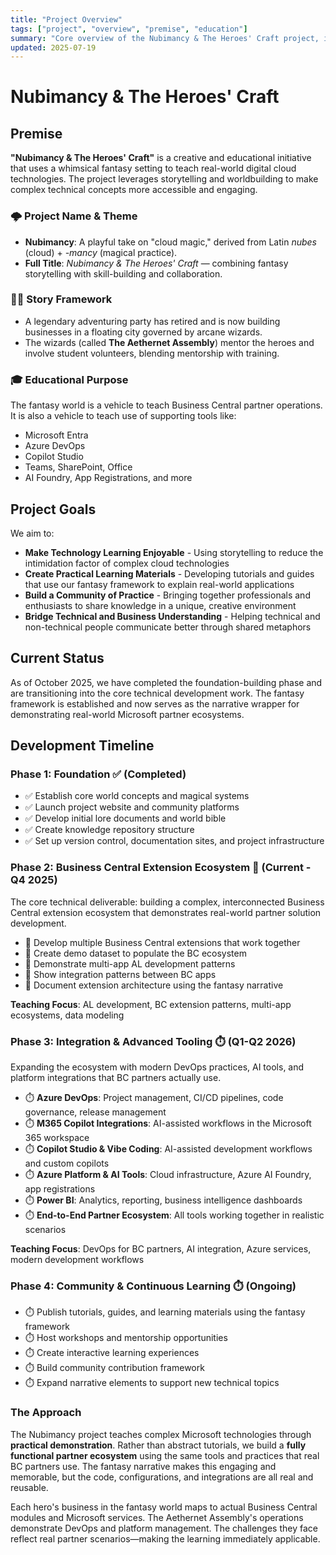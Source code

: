 ```yaml
---
title: "Project Overview"
tags: ["project", "overview", "premise", "education"]
summary: "Core overview of the Nubimancy & The Heroes' Craft project, its premise and educational purpose"
updated: 2025-07-19
---
```


# Nubimancy & The Heroes' Craft

## Premise

**"Nubimancy & The Heroes' Craft"** is a creative and educational initiative that uses a whimsical fantasy setting to teach real-world digital cloud technologies. The project leverages storytelling and worldbuilding to make complex technical concepts more accessible and engaging.

### 🌩️ Project Name & Theme
- **Nubimancy**: A playful take on "cloud magic," derived from Latin *nubes* (cloud) + *-mancy* (magical practice).
- **Full Title**: *Nubimancy & The Heroes' Craft* — combining fantasy storytelling with skill-building and collaboration.

### 🧙‍♂️ Story Framework
- A legendary adventuring party has retired and is now building businesses in a floating city governed by arcane wizards.
- The wizards (called **The Aethernet Assembly**) mentor the heroes and involve student volunteers, blending mentorship with training.

### 🎓 Educational Purpose
The fantasy world is a vehicle to teach Business Central partner operations. It is also a vehicle to teach use of supporting tools like:
- Microsoft Entra
- Azure DevOps
- Copilot Studio
- Teams, SharePoint, Office
- AI Foundry, App Registrations, and more

## Project Goals

We aim to:
- **Make Technology Learning Enjoyable** - Using storytelling to reduce the intimidation factor of complex cloud technologies
- **Create Practical Learning Materials** - Developing tutorials and guides that use our fantasy framework to explain real-world applications
- **Build a Community of Practice** - Bringing together professionals and enthusiasts to share knowledge in a unique, creative environment
- **Bridge Technical and Business Understanding** - Helping technical and non-technical people communicate better through shared metaphors

## Current Status

As of October 2025, we have completed the foundation-building phase and are transitioning into the core technical development work. The fantasy framework is established and now serves as the narrative wrapper for demonstrating real-world Microsoft partner ecosystems.

## Development Timeline

### Phase 1: Foundation ✅ (Completed)

- ✅ Establish core world concepts and magical systems
- ✅ Launch project website and community platforms
- ✅ Develop initial lore documents and world bible
- ✅ Create knowledge repository structure
- ✅ Set up version control, documentation sites, and project infrastructure

### Phase 2: Business Central Extension Ecosystem 🔄 (Current - Q4 2025)

The core technical deliverable: building a complex, interconnected Business Central extension ecosystem that demonstrates real-world partner solution development.

- 🔄 Develop multiple Business Central extensions that work together
- 🔄 Create demo dataset to populate the BC ecosystem
- 🔄 Demonstrate multi-app AL development patterns
- 🔄 Show integration patterns between BC apps
- 🔄 Document extension architecture using the fantasy narrative

**Teaching Focus**: AL development, BC extension patterns, multi-app ecosystems, data modeling

### Phase 3: Integration & Advanced Tooling ⏱️ (Q1-Q2 2026)

Expanding the ecosystem with modern DevOps practices, AI tools, and platform integrations that BC partners actually use.

- ⏱️ **Azure DevOps**: Project management, CI/CD pipelines, code governance, release management
- ⏱️ **M365 Copilot Integrations**: AI-assisted workflows in the Microsoft 365 workspace
- ⏱️ **Copilot Studio & Vibe Coding**: AI-assisted development workflows and custom copilots
- ⏱️ **Azure Platform & AI Tools**: Cloud infrastructure, Azure AI Foundry, app registrations
- ⏱️ **Power BI**: Analytics, reporting, business intelligence dashboards
- ⏱️ **End-to-End Partner Ecosystem**: All tools working together in realistic scenarios

**Teaching Focus**: DevOps for BC partners, AI integration, Azure services, modern development workflows

### Phase 4: Community & Continuous Learning ⏱️ (Ongoing)

- ⏱️ Publish tutorials, guides, and learning materials using the fantasy framework
- ⏱️ Host workshops and mentorship opportunities
- ⏱️ Create interactive learning experiences
- ⏱️ Build community contribution framework
- ⏱️ Expand narrative elements to support new technical topics

### The Approach

The Nubimancy project teaches complex Microsoft technologies through **practical demonstration**. Rather than abstract tutorials, we build a **fully functional partner ecosystem** using the same tools and practices that real BC partners use. The fantasy narrative makes this engaging and memorable, but the code, configurations, and integrations are all real and reusable.

Each hero's business in the fantasy world maps to actual Business Central modules and Microsoft services. The Aethernet Assembly's operations demonstrate DevOps and platform management. The challenges they face reflect real partner scenarios—making the learning immediately applicable.
